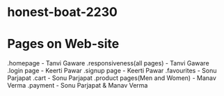 # honest-boat-2230
# Pages on Web-site
.homepage - Tanvi Gaware
.responsiveness(all pages) - Tanvi Gaware
.login page - Keerti Pawar
.signup page - Keerti Pawar
.favourites - Sonu Parjapat
.cart - Sonu Parjapat
.product pages(Men and Women) - Manav Verma
.payment - Sonu Parjapat & Manav Verma
